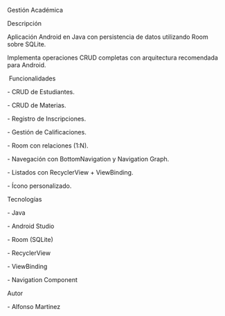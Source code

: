 Gestión Académica



Descripción

Aplicación Android en Java con persistencia de datos utilizando Room sobre SQLite.

Implementa operaciones CRUD completas con arquitectura recomendada para Android.



 Funcionalidades

\- CRUD de Estudiantes.

\- CRUD de Materias.

\- Registro de Inscripciones.

\- Gestión de Calificaciones.

\- Room con relaciones (1:N).

\- Navegación con BottomNavigation y Navigation Graph.

\- Listados con RecyclerView + ViewBinding.

\- Ícono personalizado.

Tecnologías

\- Java

\- Android Studio

\- Room (SQLite)

\- RecyclerView

\- ViewBinding

\- Navigation Component



Autor

\- Alfonso Martinez

